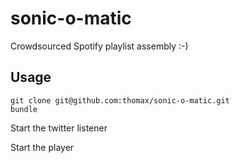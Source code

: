 # sonic-o-matic

Crowdsourced Spotify playlist assembly :-)

## Usage

	git clone git@github.com:thomax/sonic-o-matic.git
	bundle
	
Start the twitter listener

	
Start the player